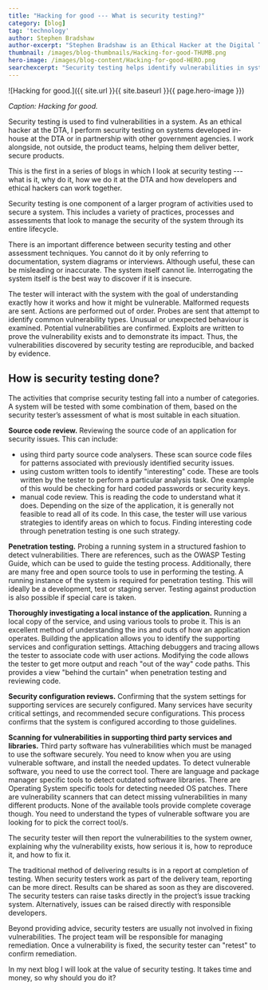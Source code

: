 ```yaml
---
title: "Hacking for good --- What is security testing?"
category: [blog]
tag: 'technology'
author: Stephen Bradshaw
author-excerpt: "Stephen Bradshaw is an Ethical Hacker at the Digital Transformation Agency."
thumbnail: /images/blog-thumbnails/Hacking-for-good-THUMB.png
hero-image: /images/blog-content/Hacking-for-good-HERO.png
searchexcerpt: "Security testing helps identify vulnerabilities in systems so that they can be fixed. This makes these systems safer and more trustworthy. "
---
```


![Hacking for good.]({{ site.url }}{{ site.baseurl }}{{ page.hero-image }})

*Caption: Hacking for good.*

Security testing is used to find vulnerabilities in a system. As an ethical hacker at the DTA, I perform security testing on systems developed in-house at the DTA or in partnership with other government agencies. I work alongside, not outside, the product teams, helping them deliver better, secure products.

This is the first in a series of blogs in which I look at security testing --- what is it, why do it, how we do it at the DTA and how developers and ethical hackers can work together.

Security testing is one component of a larger program of activities used to secure a system. This includes a variety of practices, processes and assessments that look to manage the security of the system through its entire lifecycle.

There is an important difference between security testing and other assessment techniques. You cannot do it by only referring to documentation, system diagrams or interviews. Although useful, these can be misleading or inaccurate. The system itself cannot lie. Interrogating the system itself is the best way to discover if it is insecure.

The tester will interact with the system with the goal of understanding exactly how it works and how it might be vulnerable. Malformed requests are sent. Actions are performed out of order. Probes are sent that attempt to identify common vulnerability types. Unusual or unexpected behaviour is examined.  Potential vulnerabilities are confirmed. Exploits are written to prove the vulnerability exists and to demonstrate its impact. Thus, the vulnerabilities discovered by security testing are reproducible, and backed by evidence.

## How is security testing done?

The activities that comprise security testing fall into a number of categories. A system will be tested with some combination of them, based on the security tester’s assessment of what is most suitable in each situation. 

**Source code review.** Reviewing the source code of an application for security issues. This can include:
- using third party source code analysers. These scan source code files for patterns associated with previously identified security issues.
- using custom written tools to identify "interesting" code. These are tools written by the tester to perform a particular analysis task. One example of this would be checking for hard coded passwords or security keys.  
- manual code review.  This is reading the code to understand what it does.  Depending on the size of the application, it is generally not feasible to read all of its code.  In this case, the tester will use various strategies to identify areas on which to focus. Finding interesting code through penetration testing is one such strategy.

**Penetration testing.** Probing a running system in a structured fashion to detect vulnerabilities. There are references, such as the OWASP Testing Guide, which can be used to guide the testing process. Additionally, there are many free and open source tools to use in performing the testing. A running instance of the system is required for penetration testing. This will ideally be a development, test or staging server. Testing against production is also possible if special care is taken.

**Thoroughly investigating a local instance of the application.** Running a local copy of the service, and using various tools to probe it. This is an excellent method of understanding the ins and outs of how an application operates. Building the application allows you to identify the supporting services and configuration settings. Attaching debuggers and tracing allows the tester to associate code with user actions. Modifying the code allows the tester to get more output and reach "out of the way" code paths. This provides a view "behind the curtain" when penetration testing and reviewing code.

**Security configuration reviews.**  Confirming that the system settings for supporting services are securely configured. Many services have security critical settings, and recommended secure configurations. This process confirms that the system is configured according to those guidelines.

**Scanning for vulnerabilities in supporting third party services and libraries.** Third party software has vulnerabilities which must be managed to use the software securely. You need to know when you are using vulnerable software, and install the needed updates. To detect vulnerable software, you need to use the correct tool. There are language and package manager specific tools to detect outdated software libraries. There are Operating System specific tools for detecting needed OS patches. There are vulnerability scanners that can detect missing vulnerabilities in many different products. None of the available tools provide complete coverage though. You need to understand the types of vulnerable software you are looking for to pick the correct tool/s.

The security tester will then report the vulnerabilities to the system owner, explaining why the vulnerability exists, how serious it is, how to reproduce it, and how to fix it. 

The traditional method of delivering results is in a report at completion of testing. When security testers work as part of the delivery team, reporting can be more direct. Results can be shared as soon as they are discovered. The security testers can raise tasks directly in the project’s issue tracking system. Alternatively, issues can be raised directly with responsible developers. 

Beyond providing advice, security testers are usually not involved in fixing vulnerabilities. The project team will be responsible for managing remediation.  Once a vulnerability is fixed, the security tester can "retest" to confirm remediation.

In my next blog I will look at the value of security testing. It takes time and money, so why should you do it?
